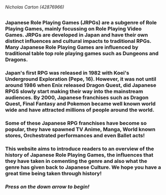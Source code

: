 ###### Nicholas Carton (42876966)

### Japanese Role Playing Games (JRPGs) are a subgenre of Role Playing Games, mainly focussing on Role Playing Video Games. JRPGs are developed in Japan and have their own distinct influences and cultural impacts to traditional RPGs. Many Japanese Role Playing Games are influenced by traditional table top role playing games such as Dungeons and Dragons.

### Japan's first RPG was released in 1982 with Koei's Underground Exploration (Pepe, 16). However, it was not until around 1986 when Enix released Dragon Quest, did Japanese RPGS slowly start making their way into the mainstream audiences. By 2000, Japanese franchises such as Dragon Quest, Final Fantasy and Pokemon became well known world wide and have attracted millions of people around the world.

### Some of these Japanese RPG franchises have become so popular, they have spawned TV Anime, Manga, World known stores, Orchestrated performances and even Ballet acts!

### This website aims to introduce readers to an overview of the history of Japanese Role Playing Games, the influences that they have taken in cementing the genre and also what the genre has given back to Japanese Culture. We hope you have a great time being taken through history!

### _Press on the down arrow to begin!_
